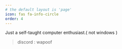 ```yaml
---
# the default layout is 'page'
icon: fas fa-info-circle
order: 4
---
```


Just a self-taught computer enthusiast.( not windows )
> discord : wapoof 
